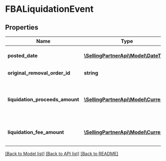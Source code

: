 # FBALiquidationEvent

## Properties
Name | Type | Description | Notes
------------ | ------------- | ------------- | -------------
**posted_date** | [**\SellingPartnerApi\Model\\DateTime**](\DateTime.md) | The date and time when the financial event was posted. | [optional] 
**original_removal_order_id** | **string** | The identifier for the original removal order. | [optional] 
**liquidation_proceeds_amount** | [**\SellingPartnerApi\Model\Currency**](Currency.md) | The amount paid by the liquidator for the seller&#39;s inventory. The seller receives this amount minus LiquidationFeeAmount. | [optional] 
**liquidation_fee_amount** | [**\SellingPartnerApi\Model\Currency**](Currency.md) | The fee charged to the seller by Amazon for liquidating the seller&#39;s FBA inventory. | [optional] 

[[Back to Model list]](../README.md#documentation-for-models) [[Back to API list]](../README.md#documentation-for-api-endpoints) [[Back to README]](../README.md)


